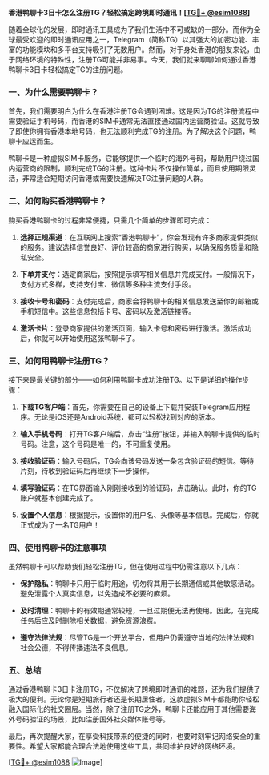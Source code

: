 **香港鸭聊卡3日卡怎么注册TG？轻松搞定跨境即时通讯！[[TG💪+ @esim1088](https://t.me/s/esim1088)]**

随着全球化的发展，即时通讯工具成为了我们生活中不可或缺的一部分。而作为全球最受欢迎的即时通讯应用之一，Telegram（简称TG）以其强大的加密功能、丰富的功能模块和多平台支持吸引了无数用户。然而，对于身处香港的朋友来说，由于网络环境的特殊性，注册TG可能并非易事。今天，我们就来聊聊如何通过香港鸭聊卡3日卡轻松搞定TG的注册问题。

### 一、为什么需要鸭聊卡？

首先，我们需要明白为什么在香港注册TG会遇到困难。这是因为TG的注册流程中需要验证手机号码，而香港的SIM卡通常无法直接通过国内运营商验证。这就导致了即使你拥有香港本地号码，也无法顺利完成TG的注册。为了解决这个问题，鸭聊卡应运而生。

鸭聊卡是一种虚拟SIM卡服务，它能够提供一个临时的海外号码，帮助用户绕过国内运营商的限制，顺利完成TG的注册。这种卡片不仅操作简单，而且使用期限灵活，非常适合短期访问香港或需要快速解决TG注册问题的人群。

### 二、如何购买香港鸭聊卡？

购买香港鸭聊卡的过程非常便捷，只需几个简单的步骤即可完成：

1. **选择正规渠道**：在互联网上搜索“香港鸭聊卡”，你会发现有许多商家提供类似的服务。建议选择信誉良好、评价较高的商家进行购买，以确保服务质量和隐私安全。
   
2. **下单并支付**：选定商家后，按照提示填写相关信息并完成支付。一般情况下，支付方式多样，支持支付宝、微信等多种主流支付手段。

3. **接收卡号和密码**：支付完成后，商家会将鸭聊卡的相关信息发送至你的邮箱或手机短信中。这些信息包括卡号、密码以及激活链接等。

4. **激活卡片**：登录商家提供的激活页面，输入卡号和密码进行激活。激活成功后，你就可以开始使用这张鸭聊卡了。

### 三、如何用鸭聊卡注册TG？

接下来是最关键的部分——如何利用鸭聊卡成功注册TG。以下是详细的操作步骤：

1. **下载TG客户端**：首先，你需要在自己的设备上下载并安装Telegram应用程序。无论是iOS还是Android系统，都可以轻松找到对应的版本。

2. **输入手机号码**：打开TG客户端后，点击“注册”按钮，并输入鸭聊卡提供的临时号码。注意，这个号码是唯一的，不可重复使用。

3. **接收验证码**：输入号码后，TG会向该号码发送一条包含验证码的短信。等待片刻，待收到验证码后再继续下一步操作。

4. **填写验证码**：在TG界面输入刚刚接收到的验证码，点击确认。此时，你的TG账户就基本创建完成了。

5. **设置个人信息**：根据提示，设置你的用户名、头像等基本信息。完成后，你就正式成为了一名TG用户！

### 四、使用鸭聊卡的注意事项

虽然鸭聊卡可以帮助我们轻松注册TG，但在使用过程中仍需注意以下几点：

- **保护隐私**：鸭聊卡只用于临时用途，切勿将其用于长期通信或其他敏感活动。避免泄露个人真实信息，以免造成不必要的麻烦。
  
- **及时清理**：鸭聊卡的有效期通常较短，一旦过期便无法再使用。因此，在完成任务后应及时删除相关数据，避免资源浪费。

- **遵守法律法规**：尽管TG是一个开放平台，但用户仍需遵守当地的法律法规和社会公德，不得传播违法不良信息。

### 五、总结

通过香港鸭聊卡3日卡注册TG，不仅解决了跨境即时通讯的难题，还为我们提供了极大的便利。无论你是短期旅行者还是长期居住者，这款虚拟SIM卡都能助你轻松融入国际化的社交圈层。当然，除了注册TG之外，鸭聊卡还能应用于其他需要海外号码验证的场景，比如注册国外社交媒体账号等。

最后，再次提醒大家，在享受科技带来的便捷的同时，也要时刻牢记网络安全的重要性。希望大家都能合理合法地使用这些工具，共同维护良好的网络环境。

[[TG💪+ @esim1088](https://t.me/s/esim1088) ![Image](https://i.postimg.cc/4NQfJmqS/Snipaste-2025-05-13-00-14-12.png)]
